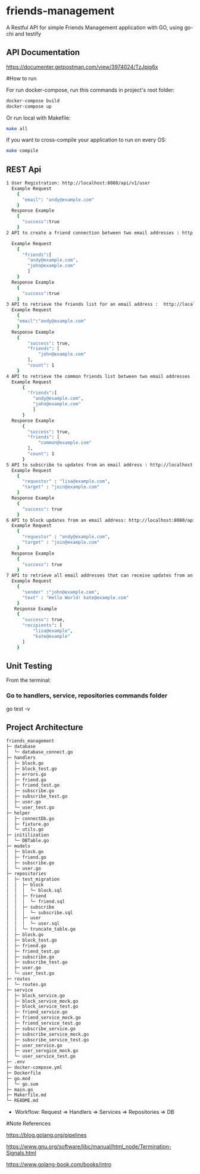 # friends-management
A Restful API for simple Friends Management application with GO, using go-chi and testify 

## API Documentation
https://documenter.getpostman.com/view/3974024/TzJpjg6x

#How to run

For run docker-compose, run this commands in project's root folder:

```bash
docker-compose build
docker-compose up
```

Or run local with Makefile:

```bash
make all
```

If you want to cross-compile your application to run on every OS:

```bash
make compile
```

## REST Api
```sh
1 User Registration: http://localhost:8080/api/v1/user
  Example Request
    {
	  "email": "andy@example.com"
    }
  Response Example
    {
      "success":true
    }
2 API to create a friend connection between two email addresses : http://localhost:8080/api/v1/friend

  Example Request
    {
      "friends":[
        "andy@example.com",
        "john@example.com"
        ]
    }
  Response Example
    {
      "success":true
    }
3 API to retrieve the friends list for an email address :  http://localhost:8080/api/v1/friend/friends-list
  Example Request
    {
    "email":"andy@example.com"
    }
  Response Example
    {
        "success": true,
        "friends": [
            "john@example.com"
        ],
        "count": 1
    }
4 API to retrieve the common friends list between two email addresses :  http://localhost:8080/api/v1/friend/common-friends
  Example Request
      {
        "friends":[
          "andy@example.com",
          "john@example.com"
          ]
      }
  Response Example
      {
        "success": true,
        "friends": [
            "common@example.com"
        ],
        "count": 1
      }
5 API to subscribe to updates from an email address : http://localhost:8080/api/v1/subscribe
  Example Request
    {
      "requestor" : "lisa@example.com",
      "target" : "join@example.com"
    }
  Response Example
    {
      "success": true
    }
6 API to block updates from an email address: http://localhost:8080/api/v1/block
  Example Request
    {
      "requestor" : "andy@example.com",
      "target" : "join@example.com"
    }
  Response Example
    {
      "success": true
    }
7 API to retrieve all email addresses that can receive updates from an email address :  http://localhost:8080/api/v1/friend/receive-updates
  Example Request
    {
      "sender" :"john@example.com",
      "text" : "Hello World! kate@example.com"
    }
   Response Example
    {
      "success": true,
      "recipients": [
          "lisa@example",
          "kate@example"
      ]
    }
```
## Unit Testing

From the terminal: 

### Go to handlers, service, repositories commands folder

go test -v

## Project Architecture


```bash
friends_management
├─ database
│  └─ database_connect.go
├─ handlers
│  ├─ block.go
│  ├─ block_test.go
│  ├─ errors.go
│  ├─ friend.go
│  ├─ friend_test.go
│  ├─ subscribe.go
│  ├─ subscribe_test.go
│  ├─ user.go
│  └─ user_test.go
├─ helper
│  ├─ connectDb.go
│  ├─ fixture.go
│  └─ utils.go
├─ initilization
│  └─ DBTable.go
├─ models
│  ├─ block.go
│  ├─ friend.go
│  ├─ subscribe.go
│  └─ user.go
├─ repositories
│  ├─ test_migration
│  │  ├─ block
│  │  │  └─ block.sql
│  │  ├─ friend
│  │  │  └─ friend.sql
│  │  ├─ subscribe
│  │  │  └─ subscribe.sql
│  │  ├─ user
│  │  │  └─ user.sql
│  │  └─ truncate_table.go
│  ├─ block.go
│  ├─ block_test.go
│  ├─ friend.go
│  ├─ friend_test.go
│  ├─ subscribe.go
│  ├─ subscribe_test.go
│  ├─ user.go
│  └─ user_test.go
├─ routes
│  └─ routes.go
├─ service
│  ├─ block_service.go
│  ├─ block_service_mock.go
│  ├─ block_service_test.go
│  ├─ friend_service.go
│  ├─ friend_service_mock.go
│  ├─ friend_service_test.go
│  ├─ subscribe_service.go
│  ├─ subscribe_service_mock.go
│  ├─ subscribe_service_test.go
│  ├─ user_service.go
│  ├─ user_servgice_mock.go
│  └─ user_service_test.go
├─ .env
├─ docker-compose.yml
├─ Dockerfile
├─ go.mod
│  └─ go.sum
├─ main.go
├─ Makerfile.md
└─ README.md

```

- Workflow: Request => Handlers => Services => Repositories => DB

#Note References

https://blog.golang.org/pipelines

https://www.gnu.org/software/libc/manual/html_node/Termination-Signals.html

https://www.golang-book.com/books/intro
